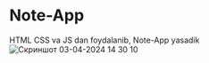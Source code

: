 # Note-App
HTML CSS va JS dan foydalanib, Note-App yasadik
![Скриншот 03-04-2024 14 30 10](https://github.com/dasturlashkursi/Note-App/assets/161709554/6bbc1327-b28b-4cfc-8976-de0834972575)
